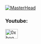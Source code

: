 [![MasterHead](https://64.media.tumblr.com/f3b5d089c61f26d860a09e2a5521586a/daa2e7841ac92425-8d/s1280x1920/bb0c227da8df049d72b7fcd9db413e67ccea84df.jpg)](https://t.me/c0rpz0xsec)
<h3 align="left">Youtube:</h3>
<p align="left">
<a href="https://www.youtube.com/@c0rpz0xsec" target="blank"><img align="center" src="https://raw.githubusercontent.com/rahuldkjain/github-profile-readme-generator/master/src/images/icons/Social/youtube.svg" alt="0xbog" height="30" width="40" /></a>
</p>
